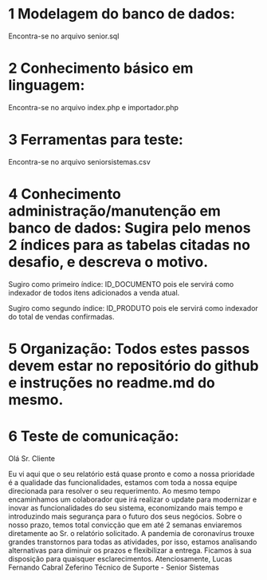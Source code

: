 # 1 Modelagem do banco de dados:

Encontra-se no arquivo senior.sql 

# 2 Conhecimento básico em linguagem: 

Encontra-se no arquivo index.php e importador.php

# 3 Ferramentas para teste: 

Encontra-se no arquivo seniorsistemas.csv

# 4 Conhecimento administração/manutenção em banco de dados: Sugira pelo menos 2 índices para as tabelas citadas no desafio, e descreva o motivo.

Sugiro como primeiro índice: ID_DOCUMENTO pois ele servirá como indexador de todos itens adicionados a venda atual.

Sugiro como segundo índice: ID_PRODUTO pois ele servirá como indexador do total de vendas confirmadas.

# 5 Organização: Todos estes passos devem estar no repositório do github e instruções no readme.md do mesmo.

# 6 Teste de comunicação: 

Olá Sr. Cliente

Eu vi aqui que o seu relatório está quase pronto e como a nossa prioridade é a qualidade das funcionalidades, estamos com toda a nossa equipe direcionada para resolver o seu requerimento. Ao mesmo tempo encaminhamos um colaborador que irá realizar o update para modernizar e inovar as funcionalidades do seu sistema, economizando mais tempo e introduzindo mais segurança para o futuro dos seus negócios. 
Sobre o nosso prazo, temos total convicção que em até 2 semanas enviaremos diretamente ao Sr. o relatório solicitado. 
A pandemia de coronavírus trouxe grandes transtornos para todas as atividades, por isso, estamos analisando alternativas para diminuir os prazos e flexibilizar a entrega. Ficamos à sua disposição para quaisquer esclarecimentos.
Atenciosamente,
Lucas Fernando Cabral Zeferino 
Técnico de Suporte - Senior Sistemas
